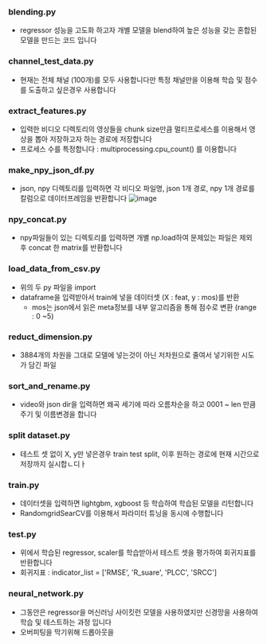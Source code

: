 ### blending.py
- regressor 성능을 고도화 하고자 개별 모델을 blend하여 높은 성능을 갖는 혼합된 모델을 만드는 코드 입니다

### channel_test_data.py
- 현재는 전체 채널 (100개)를 모두 사용합니다만 특정 채널만을 이용해 학습 및 점수를 도출하고 싶은경우 사용합니다

### extract_features.py
- 입력한 비디오 디렉토리의 영상들을 chunk size만큼 멀티프로세스를 이용해서 영상을 뽑아 저장하고자 하는 경로에 저장합니다
- 프로세스 수를 특정합니다 : multiprocessing.cpu_count()  를 이용합니다

### make_npy_json_df.py
- json, npy 디렉토리를 입력하면 각 비디오 파일명, json 1개 경로, npy 1개 경로를 칼럼으로 데이터프레임을 반환합니다
![image](https://user-images.githubusercontent.com/69031537/171542612-3569c358-6e5d-48a4-8622-db574591b8fe.png)

### npy_concat.py
- npy파일들이 있는 디렉토리를 입력하면 개별 np.load하여 문제있는 파일은 제외 후 concat 한 matrix를 반환합니다

### load_data_from_csv.py
- 위의 두 py 파일을 import 
- dataframe을 입력받아서 train에 넣을 데이터셋 (X : feat, y : mos)를 반환
  - mos는 json에서 읽은 meta정보를 내부 알고리즘을 통해 점수로 변환 (range : 0 ~5)

### reduct_dimension.py
- 3884개의 차원을 그대로 모델에 넣는것이 아닌 저차원으로 줄여서 넣기위한 시도가 담긴 파일

### sort_and_rename.py
- video와 json dir을 입력하면 왜곡 세기에 따라 오름차순을 하고 0001 ~ len 만큼 주기 및 이름변경을 합니다

### split dataset.py
- 테스트 셋 없이 X, y만 넣은경우 train test split, 이후 원하는 경로에 현재 시간으로 저장까지 실시합ㄴ디ㅏ

### train.py
- 데이터셋을 입력하면 lightgbm, xgboost 등 학습하여 학습된 모델을 리턴합니다
- RandomgridSearCV를 이용해서 파라미터 튜닝을 동시에 수행합니다

### test.py
- 위에서 학습된 regressor, scaler를 학습받아서 테스트 셋을 평가하여 회귀지표를 반환합니다
- 회귀지표 : indicator_list = ['RMSE', 'R_suare', 'PLCC', 'SRCC']

### neural_network.py
- 그동안은 regressor을 머신러닝 사이킷런 모델을 사용하였지만 신경망을 사용하여 학습 및 테스트하는 과정 입니다
- 오버피팅을 막기위해 드롭아웃을 


